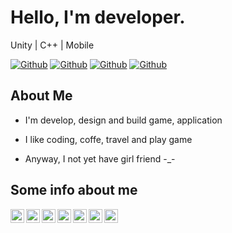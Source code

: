 


# Hello, I'm developer.

Unity | C++ | Mobile

[![Github](https://img.shields.io/github/followers/iletai?style=social)](https://github.com/iletai)
[![Github](https://img.shields.io/github/last-commit/iletai/iletai)](https://github.com/iletai/iletai)
[![Github](https://img.shields.io/github/stars/iletai/iletai?style=social)](https://github.com/iletai/iletai)
[![Github](https://img.shields.io/github/watchers/iletai/iletai?style=social)](https://github.com/iletai/iletai)


## About Me

- I'm develop, design and build game, application

- I like coding, coffe, travel and play game 

- Anyway, I not yet have girl friend -_-



## Some info about me


<a href="https://www.linkedin.com/in/tai-le-55387619b">
  <img align="left" alt="Linkdein" width="22px" src="https://cdn.jsdelivr.net/npm/simple-icons@v3/icons/linkedin.svg" />
</a>
<a href="https://github.com/iletai">
  <img align="left" alt="Github" width="22px" src="https://img.icons8.com/fluent/48/000000/github.png"/>
</a>
<a href="https://codepen.io/letaii">
  <img align="left" alt="CodePen" width="22px" src="https://img.icons8.com/material/24/000000/codepen.png"/>
</a>
<a href="https://www.instagram.com/tai.lqt/">
  <img align="left" alt="Instagram" width="22px" src="https://img.icons8.com/nolan/64/instagram-new.png"/>
</a>
<a href="mailto:iletai@hotmail.com">
  <img align="left" alt="Hotmail" width="22px" src="https://img.icons8.com/fluent/48/000000/mail.png"/>
</a>
<a href="https://www.facebook.com/iletai">
  <img align="left" alt="Facebook" width="22px" src="https://img.icons8.com/android/24/000000/facebook.png"/>
</a>
<a href="https://stackoverflow.com/users/5421150/tài-lê">
  <img align="left" alt="Stack" width="22px" src="https://img.icons8.com/color/48/000000/stackoverflow.png"/>
</a>
